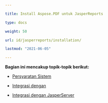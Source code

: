 ```yaml
---

title: Install Aspose.PDF untuk JasperReports

type: docs

weight: 50

url: id/jasperreports/installation/

lastmod: "2021-06-05"

---
```




**Bagian ini mencakup topik-topik berikut:**



- [Persyaratan Sistem](/pdf/jasperreports/system-requirements/)

- [Integrasi dengan ](/pdf/jasperreports/integration-with-jasperreports/)

- [Integrasi dengan JasperServer](/pdf/jasperreports/integration-with-jasperserver/)